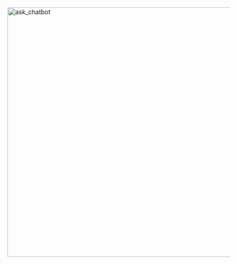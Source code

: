 <img width="566" alt="ask_chatbot" src="https://github.com/user-attachments/assets/a7785036-eb76-4e89-806c-a22a62d84472" />
